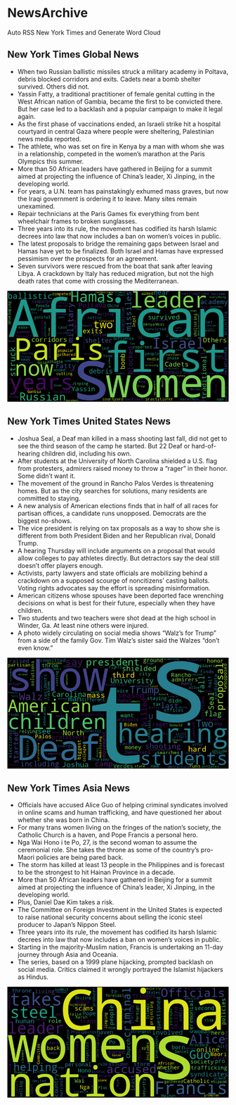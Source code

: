 # NewsArchive
Auto RSS New York Times and Generate Word Cloud

## New York Times Global News
* When two Russian ballistic missiles struck a military academy in Poltava, debris blocked corridors and exits. Cadets near a bomb shelter survived. Others did not.
* Yassin Fatty, a traditional practitioner of female genital cutting in the West African nation of Gambia, became the first to be convicted there. But her case led to a backlash and a popular campaign to make it legal again.
* As the first phase of vaccinations ended, an Israeli strike hit a hospital courtyard in central Gaza where people were sheltering, Palestinian news media reported.
* The athlete, who was set on fire in Kenya by a man with whom she was in a relationship, competed in the women’s marathon at the Paris Olympics this summer.
* More than 50 African leaders have gathered in Beijing for a summit aimed at projecting the influence of China’s leader, Xi Jinping, in the developing world.
* For years, a U.N. team has painstakingly exhumed mass graves, but now the Iraqi government is ordering it to leave. Many sites remain unexamined.
* Repair technicians at the Paris Games fix everything from bent wheelchair frames to broken sunglasses.
* Three years into its rule, the movement has codified its harsh Islamic decrees into law that now includes a ban on women’s voices in public.
* The latest proposals to bridge the remaining gaps between Israel and Hamas have yet to be finalized. Both Israel and Hamas have expressed pessimism over the prospects for an agreement.
* Seven survivors were rescued from the boat that sank after leaving Libya. A crackdown by Italy has reduced migration, but not the high death rates that come with crossing the Mediterranean.

![Global](./global.png)
## New York Times United States News
* Joshua Seal, a Deaf man killed in a mass shooting last fall, did not get to see the third season of the camp he started. But 22 Deaf or hard-of-hearing children did, including his own.
* After students at the University of North Carolina shielded a U.S. flag from protesters, admirers raised money to throw a “rager” in their honor. Some didn’t want it.
* The movement of the ground in Rancho Palos Verdes is threatening homes. But as the city searches for solutions, many residents are committed to staying.
* A new analysis of American elections finds that in half of all races for partisan offices, a candidate runs unopposed. Democrats are the biggest no-shows.
* The vice president is relying on tax proposals as a way to show she is different from both President Biden and her Republican rival, Donald Trump.
* A hearing Thursday will include arguments on a proposal that would allow colleges to pay athletes directly. But detractors say the deal still doesn’t offer players enough.
* Activists, party lawyers and state officials are mobilizing behind a crackdown on a supposed scourge of noncitizens’ casting ballots. Voting rights advocates say the effort is spreading misinformation.
* American citizens whose spouses have been deported face wrenching decisions on what is best for their future, especially when they have children.
* Two students and two teachers were shot dead at the high school in Winder, Ga. At least nine others were injured.
* A photo widely circulating on social media shows “Walz’s for Trump” from a side of the family Gov. Tim Walz’s sister said the Walzes “don’t even know.”

![US](./usnews.png)
## New York Times Asia News
* Officials have accused Alice Guo of helping criminal syndicates involved in online scams and human trafficking, and have questioned her about whether she was born in China.
* For many trans women living on the fringes of the nation’s society, the Catholic Church is a haven, and Pope Francis a personal hero.
* Nga Wai Hono i te Po, 27, is the second woman to assume the ceremonial role. She takes the throne as some of the country’s pro-Maori policies are being pared back.
* The storm has killed at least 13 people in the Philippines and is forecast to be the strongest to hit Hainan Province in a decade.
* More than 50 African leaders have gathered in Beijing for a summit aimed at projecting the influence of China’s leader, Xi Jinping, in the developing world.
* Plus, Daniel Dae Kim takes a risk.
* The Committee on Foreign Investment in the United States is expected to raise national security concerns about selling the iconic steel producer to Japan’s Nippon Steel.
* Three years into its rule, the movement has codified its harsh Islamic decrees into law that now includes a ban on women’s voices in public.
* Starting in the majority-Muslim nation, Francis is undertaking an 11-day journey through Asia and Oceania.
* The series, based on a 1999 plane hijacking, prompted backlash on social media. Critics claimed it wrongly portrayed the Islamist hijackers as Hindus.

![Asian](./asian.png)
